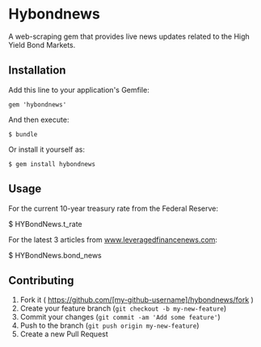 # Hybondnews

A web-scraping gem that provides live news updates related to the High Yield Bond Markets.

## Installation

Add this line to your application's Gemfile:

    gem 'hybondnews'

And then execute:

    $ bundle

Or install it yourself as:

    $ gem install hybondnews

## Usage

For the current 10-year treasury rate from the Federal Reserve:

  $ HYBondNews.t_rate

For the latest 3 articles from www.leveragedfinancenews.com:

  $ HYBondNews.bond_news 

## Contributing

1. Fork it ( https://github.com/[my-github-username]/hybondnews/fork )
2. Create your feature branch (`git checkout -b my-new-feature`)
3. Commit your changes (`git commit -am 'Add some feature'`)
4. Push to the branch (`git push origin my-new-feature`)
5. Create a new Pull Request
